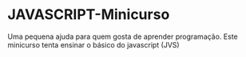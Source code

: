 # JAVASCRIPT-Minicurso
Uma pequena ajuda para quem gosta de aprender programação. Este minicurso tenta ensinar o básico do javascript (JVS)
